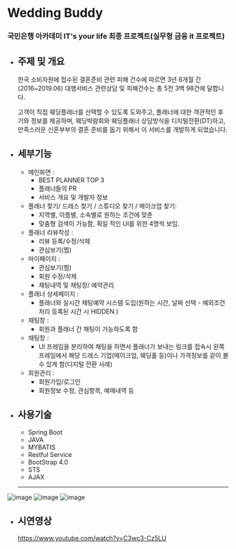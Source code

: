# Wedding Buddy
### 국민은행 아카데미 IT's your life 최종 프로젝트(실무형 금융 it 프로젝트)
 * 주제 및 개요
   ---
   한국 소비자원에 접수된 결혼준비 관련 피해 건수에 따르면 3년 6개월 간(2016~2019.06) 대행서비스 관련상담 및 피해건수는 총 5천 3백 98건에 달합니다.
   
    고객이 직접 웨딩플래너를 선택할 수 있도록 도와주고, 플래너에 대한 객관적인 후기와 정보를 제공하며, 웨딩박람회와 웨딩플래너 상담방식을 디지털전환(DT)하고, 만족스러운 신혼부부의 결혼 준비를 돕기 위해서 이 서비스를 개발하게 되었습니다. 


* 세부기능
  ---
  + 메인화면 :
    - BEST PLANNER TOP 3
    - 플래너들의 PR
    - 서비스 개요 및 개발자 정보
  + 플래너 찾기/ 드레스 찾기 / 스튜디오 찾기 / 메이크업 찾기:
    - 지역별, 이름별, 소속별로 원하는 조건에 맞춘 
    - 맞춤형 검색이 가능함, 획일 적인 UI를 위한 4명씩 보임.
  + 플래너 리뷰작성 :
    - 리뷰 등록/수정/삭제
    - 관심보기(찜)
  + 마이페이지 :
    - 관심보기(찜)
    - 회원 수정/삭제
    - 채팅내역 및 채팅창/ 예약관리
  + 플래너 상세페이지 :
    - 플래너와 실시간 채팅예약 시스템 도입(원하는 시간, 날짜 선택 - 예외조건 처리 등록된 시간 시 HIDDEN )
  + 채팅창 :
    - 회원과 플래너 간 채팅이 가능하도록 함
  + 채팅창 :
    - UI 프레임을 분리하여 채팅을 하면서 플래너가 보내는 링크를 접속시 왼쪽 프레임에서 해당 드레스 기업(메이크업, 웨딩홀 등)이나 가격정보를 같이 볼 수 있게 함(디지털 전환 사례)
  + 회원관리 :
    - 회원가입/로그인
    - 회원정보 수정, 관심항목, 예매내역 등

* 사용기술
  ---
  + Spring Boot
  + JAVA
  + MYBATIS
  + Restful Service
  + BootStrap 4.0
  + STS
  + AJAX
  ---
![image](https://github.com/youkyoungJung/WeddingBuddy/assets/76727102/39bddd10-8bca-49f6-aadc-f71394b4498f)
![image](https://github.com/youkyoungJung/WeddingBuddy/assets/76727102/d952e6b7-ae30-4c9c-983c-d398d6af5e54)
![image](https://github.com/youkyoungJung/WeddingBuddy/assets/76727102/80e576a2-d1be-4745-b007-c75d43ea5c0f)

* 시연영상
  ---
  https://www.youtube.com/watch?v=C3wc3-Cz5LU
  







